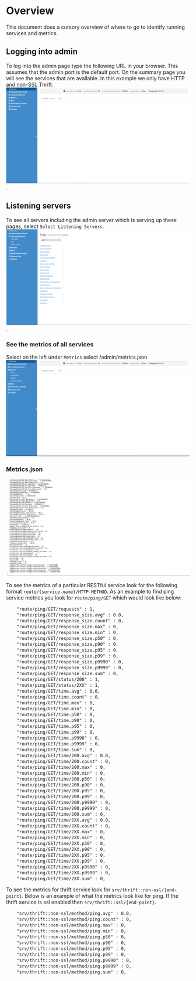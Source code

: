 # Overview
This document does a cursory overview of where to go to identify running services and metrics.

## Logging into admin
To log into the admin page type the following URL in your browser.  This assumes that the admin port is the default port. On the summary page you will see the services that are available. In this example we only have HTTP and non-SSL Thrift.
![ localhost:9990/admin ](files/admin/admin-001.png).

## Listening servers
To see all servers including the admin server which is serving up these pages, select `Select Listening Servers`.
![ ](files/admin/admin-002.png).

### See the metrics of all services 
Select on the left under `Metrics` select /admin/metrics.json
![ ](files/admin/admin-004.png)

### Metrics.json 
![ ](files/admin/admin-005.png)

To see the metrics of a particular RESTful service look for the following format `route/{service-name}/HTTP-METHOD`. As an example to find ping service metrics you look for `route/ping/GET` which would look like below:

        "route/ping/GET/requests" : 1,
        "route/ping/GET/response_size.avg" : 0.0,
        "route/ping/GET/response_size.count" : 0,
        "route/ping/GET/response_size.max" : 0,
        "route/ping/GET/response_size.min" : 0,
        "route/ping/GET/response_size.p50" : 0,
        "route/ping/GET/response_size.p90" : 0,
        "route/ping/GET/response_size.p95" : 0,
        "route/ping/GET/response_size.p99" : 0,
        "route/ping/GET/response_size.p9990" : 0,
        "route/ping/GET/response_size.p9999" : 0,
        "route/ping/GET/response_size.sum" : 0,
        "route/ping/GET/status/200" : 1,
        "route/ping/GET/status/2XX" : 1,
        "route/ping/GET/time.avg" : 0.0,
        "route/ping/GET/time.count" : 0,
        "route/ping/GET/time.max" : 0,
        "route/ping/GET/time.min" : 0,
        "route/ping/GET/time.p50" : 0,
        "route/ping/GET/time.p90" : 0,
        "route/ping/GET/time.p95" : 0,
        "route/ping/GET/time.p99" : 0,
        "route/ping/GET/time.p9990" : 0,
        "route/ping/GET/time.p9999" : 0,
        "route/ping/GET/time.sum" : 0,
        "route/ping/GET/time/200.avg" : 0.0,
        "route/ping/GET/time/200.count" : 0,
        "route/ping/GET/time/200.max" : 0,
        "route/ping/GET/time/200.min" : 0,
        "route/ping/GET/time/200.p50" : 0,
        "route/ping/GET/time/200.p90" : 0,
        "route/ping/GET/time/200.p95" : 0,
        "route/ping/GET/time/200.p99" : 0,
        "route/ping/GET/time/200.p9990" : 0,
        "route/ping/GET/time/200.p9999" : 0,
        "route/ping/GET/time/200.sum" : 0,
        "route/ping/GET/time/2XX.avg" : 0.0,
        "route/ping/GET/time/2XX.count" : 0,
        "route/ping/GET/time/2XX.max" : 0,
        "route/ping/GET/time/2XX.min" : 0,
        "route/ping/GET/time/2XX.p50" : 0,
        "route/ping/GET/time/2XX.p90" : 0,
        "route/ping/GET/time/2XX.p95" : 0,
        "route/ping/GET/time/2XX.p99" : 0,
        "route/ping/GET/time/2XX.p9990" : 0,
        "route/ping/GET/time/2XX.p9999" : 0,
        "route/ping/GET/time/2XX.sum" : 0,


To see the metrics for thrift service look for `srv/thrift::non-ssl/{end-point}`. Below is an example of what the metrics look like for ping. If the thrift service is ssl enabled then `srv/thrift::ssl/{end-point}`.


        "srv/thrift::non-ssl/method/ping.avg" : 0.0,
        "srv/thrift::non-ssl/method/ping.count" : 0,
        "srv/thrift::non-ssl/method/ping.max" : 0,
        "srv/thrift::non-ssl/method/ping.min" : 0,
        "srv/thrift::non-ssl/method/ping.p50" : 0,
        "srv/thrift::non-ssl/method/ping.p90" : 0,
        "srv/thrift::non-ssl/method/ping.p95" : 0,
        "srv/thrift::non-ssl/method/ping.p99" : 0,
        "srv/thrift::non-ssl/method/ping.p9990" : 0,
        "srv/thrift::non-ssl/method/ping.p9999" : 0,
        "srv/thrift::non-ssl/method/ping.sum" : 0,

